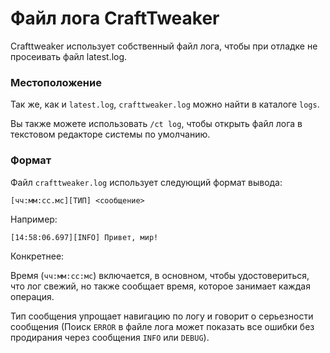 # Файл лога CraftTweaker

Crafttweaker использует собственный файл лога, чтобы при отладке не просеивать файл latest.log.

### Местоположение

Так же, как и `latest.log`, `crafttweaker.log` можно найти в каталоге `logs`.

Вы также можете использовать `/ct log`, чтобы открыть файл лога в текстовом редакторе системы по умолчанию.


### Формат
Файл `crafttweaker.log` использует следующий формат вывода:

```plaintext
[чч:мм:сс.мс][ТИП] <сообщение>
```

Например:

```plaintext
[14:58:06.697][INFO] Привет, мир!
```


Конкретнее:

Время (`чч:мм:cc:мс`) включается, в основном, чтобы удостовериться, что лог свежий, но также сообщает время, которое занимает каждая операция.

Тип сообщения упрощает навигацию по логу и говорит о серьезности сообщения (Поиск `ERROR` в файле лога может показать все ошибки без продирания через сообщения `INFO` или `DEBUG`).